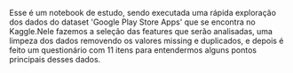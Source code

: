Esse é um notebook de estudo, sendo executada uma rápida exploração dos dados do dataset 'Google Play Store Apps' que se encontra no Kaggle.Nele fazemos a seleção das features que serão analisadas, uma limpeza dos dados removendo os valores missing e duplicados, e depois é feito um questionário com 11 itens para entendermos alguns pontos principais desses dados.
